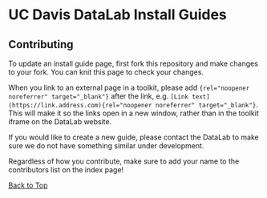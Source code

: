 # UC Davis DataLab Install Guides

## Contributing

To update an install guide page, first fork this repository and make changes to your fork. You can knit this page to check your changes.

When you link to an external page in a toolkit, please add `{rel="noopener noreferrer" target="_blank"}` after the link, e.g. `[Link text](https://link.address.com){rel="noopener noreferrer" target="_blank"}`. This will make it so the links open in a new window, rather than in the toolkit iframe on the DataLab website.

If you would like to create a new guide, please contact the DataLab to make sure we do not have something similar under development.

Regardless of how you contribute, make sure to add your name to the contributors list on the index page!


[Back to Top](#top)
